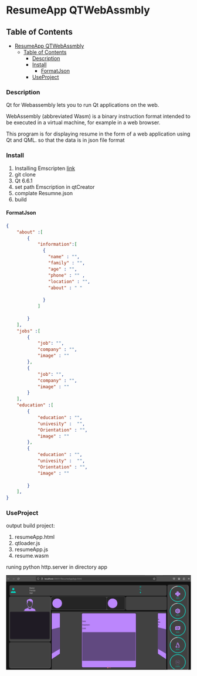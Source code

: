 # ResumeApp         QTWebAssmbly
## Table of Contents
- [ResumeApp         QTWebAssmbly](#resumeapp---------qtwebassmbly)
  - [Table of Contents](#table-of-contents)
    - [Description](#description)
    - [Install](#install)
      - [FormatJson](#formatjson)
    - [UseProject](#useproject)
### Description
Qt for Webassembly lets you to run Qt applications on the web.

WebAssembly (abbreviated Wasm) is a binary instruction format intended to be executed in a virtual machine, for example in a web browser.

This program is for displaying resume in the form of a web application using Qt and QML. so that the data is in json file format


### Install

1. Installing Emscripten [link](https://doc.qt.io/qt-6/wasm.html)
2. git  clone
3. Qt 6.6.1
4. set path Emscription in  qtCreator
5. complate Resumne.json 
6. build

#### FormatJson

```json
{
    "about" :[
        {
            "information":[
              {
                "name" : "",
                "family" : "",
                "age" : "",
                "phone" : "" ,
                "location" : "",
                "about" : " "

              }
            ]

        }
    ],
    "jobs" :[
        {
            "job": "",
            "company" : "",
            "image" : ""
        },
        {
            "job": "",
            "company" : "",
            "image" : ""
        }
    ],
    "education" :[
        {
            "education" : "",
            "univesity" :  "",
            "Orientation" : "",
            "image" : ""
        },
        {
            "education" : "",
            "univesity" :  "",
            "Orientation" : "",
            "image" : ""

        }
    ],
}
```

### UseProject

output build  project:

1. resumeApp.html
2. qtloader.js
3. resumeApp.js
4. resume.wasm

runing python http.server in  directory app

![imagetest](image1.png)